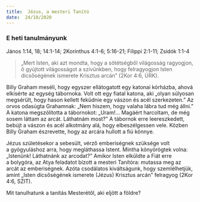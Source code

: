 ```yaml
---
title:  Jézus, a mesteri Tanító
date:  24/10/2020
---
```


### E heti tanulmányunk
János 1:14, 18; 14:1-14; 2Korinthus 4:1-6; 5:16-21; Filippi 2:1-11; Zsidók 1:1-4

> <p></p>
> „Mert Isten, aki azt mondta, hogy a sötétségből világosság ragyogjon, ő gyújtott világosságot a szívünkben, hogy felragyogjon Isten dicsőségének ismerete Krisztus arcán” (2Kor 4:6, ÚRK).

Billy Graham meséli, hogy egyszer ellátogatott egy katonai kórházba, ahová elkísérte az egység tábornoka. Volt ott egy fiatal katona, aki „olyan súlyosan megsérült, hogy hason kellett feküdnie egy vászon és acél szerkezeten.” Az orvos odasúgta Grahamnak: „Nem hiszem, hogy valaha lábra tud még állni.” A katona megszólította a tábornokot: „Uram!… Magáért harcoltam, de még sosem láttam az arcát. Láthatnám most?” A tábornok erre leereszkedett, bebújt a vászon és acél alkotmány alá, hogy elbeszélgessen vele. Közben Billy Graham észrevette, hogy az arcára hullott a fiú könnye.

Jézus születésekor a sebesült, vérző emberiségnek szüksége volt a gyógyuláshoz arra, hogy megláthassa Istent. Mintha könyörögtek volna: „Istenünk! Láthatnánk az arcodat?” Amikor Isten elküldte a Fiát erre a bolygóra, az Atya feladatot bízott a mesteri Tanítóra: mutassa meg az arcát az emberiségnek. Azóta csodálatos kiváltságunk, hogy szemlélhetjük, amint „Isten dicsőségének ismerete (Jézus) Krisztus arcán” felragyog (2Kor 4:6, SZIT).

Mit tanulhatunk a tanítás Mesterétől, aki eljött a földre?